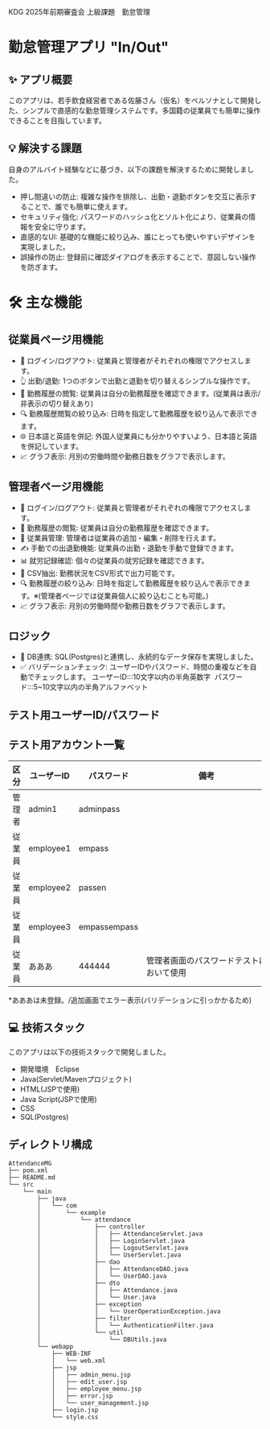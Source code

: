 KDG 2025年前期審査会 上級課題　勤怠管理


# 勤怠管理アプリ "In/Out"


## ✨ アプリ概要

このアプリは、若手飲食経営者である佐藤さん（仮名）をペルソナとして開発した、シンプルで直感的な勤怠管理システムです。多国籍の従業員でも簡単に操作できることを目指しています。


## 💡 解決する課題

自身のアルバイト経験などに基づき、以下の課題を解決するために開発しました。
* 押し間違いの防止: 複雑な操作を排除し、出勤・退勤ボタンを交互に表示することで、誰でも簡単に使えます。
* セキュリティ強化: パスワードのハッシュ化とソルト化により、従業員の情報を安全に守ります。
* 直感的なUI: 基礎的な機能に絞り込み、誰にとっても使いやすいデザインを実現しました。
* 誤操作の防止: 登録前に確認ダイアログを表示することで、意図しない操作を防ぎます。


# 🛠 主な機能

## 従業員ページ用機能
* 🔑 ログイン/ログアウト: 従業員と管理者がそれぞれの権限でアクセスします。
* 👆 出勤/退勤: 1つのボタンで出勤と退勤を切り替えるシンプルな操作です。
* 📜 勤務履歴の閲覧: 従業員は自分の勤務履歴を確認できます。(従業員は表示/非表示の切り替えあり)
* 🔍 勤務履歴閲覧の絞り込み: 日時を指定して勤務履歴を絞り込んで表示できます。
* 🌐 日本語と英語を併記: 外国人従業員にも分かりやすいよう、日本語と英語を併記しています。
* 📈 グラフ表示: 月別の労働時間や勤務日数をグラフで表示します。

## 管理者ページ用機能

* 🔑 ログイン/ログアウト: 従業員と管理者がそれぞれの権限でアクセスします。
* 📜 勤務履歴の閲覧: 従業員は自分の勤務履歴を確認できます。
* 👥 従業員管理: 管理者は従業員の追加・編集・削除を行えます。
* ✍️ 手動での出退勤機能: 従業員の出勤・退勤を手動で登録できます。
* 📊 就労記録確認: 個々の従業員の就労記録を確認できます。
* 📄 CSV抽出: 勤務状況をCSV形式で出力可能です。
* 🔍 勤務履歴の絞り込み: 日時を指定して勤務履歴を絞り込んで表示できます。※(管理者ページでは従業員個人に絞り込むことも可能。)
* 📈 グラフ表示: 月別の労働時間や勤務日数をグラフで表示します。


## ロジック
* 💾 DB連携: SQL(Postgres)と連携し、永続的なデータ保存を実現しました。
* ✅ バリデーションチェック: ユーザーIDやパスワード、時間の重複などを自動でチェックします。
  ユーザーID:::10文字以内の半角英数字       パスワード:::5~10文字以内の半角アルファベット

## テスト用ユーザーID/パスワード
## テスト用アカウント一覧

| 区分     | ユーザーID   | パスワード   | 備考                             |
|----------|--------------|--------------|----------------------------------|
| 管理者   | admin1       | adminpass    |         　　　　　　　　　　　　　　　|
| 従業員   | employee1    | empass       |                                  |
| 従業員   | employee2    | passen       |                                  |
| 従業員   | employee3    | empassempass |                                  |
| 従業員   | あああ        | 444444       | 管理者画面のパスワードテストにおいて使用|

*あああは未登録。/追加画面でエラー表示(バリデーションに引っかかるため)

## 💻 技術スタック

このアプリは以下の技術スタックで開発しました。
* 開発環境　Eclipse
* Java(Servlet/Mavenプロジェクト)
* HTML(JSPで使用)
* Java Script(JSPで使用)
* CSS
* SQL(Postgres)


## ディレクトリ構成
```
AttendanceMG
├── pom.xml
├── README.md
└── src
    └── main
        ├── java
        │   └── com
        │       └── example
        │           └── attendance
        │               ├── controller
        │               │   ├── AttendanceServlet.java
        │               │   ├── LoginServlet.java
        │               │   ├── LogoutServlet.java
        │               │   └── UserServlet.java
        │               ├── dao
        │               │   ├── AttendanceDAO.java
        │               │   └── UserDAO.java
        │               ├── dto
        │               │   ├── Attendance.java
        │               │   └── User.java
        │               ├── exception
        │               │   └── UserOperationException.java
        │               ├── filter
        │               │   └── AuthenticationFilter.java
        │               └── util
        │                   └── DBUtils.java
        └── webapp
            ├── WEB-INF
            │   └── web.xml
            ├── jsp
            │   ├── admin_menu.jsp
            │   ├── edit_user.jsp
            │   ├── employee_menu.jsp
            │   ├── error.jsp
            │   └── user_management.jsp
            ├── login.jsp
            └── style.css

```
